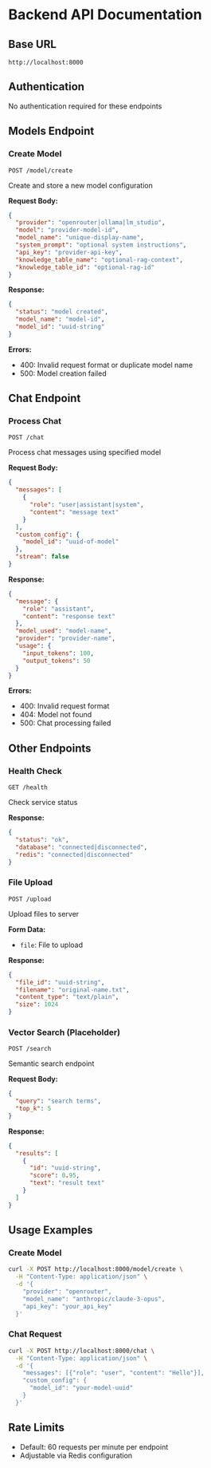 # Backend API Documentation

## Base URL
`http://localhost:8000`

## Authentication
No authentication required for these endpoints

## Models Endpoint

### Create Model
```
POST /model/create
```
Create and store a new model configuration

**Request Body:**
```json
{
  "provider": "openrouter|ollama|lm_studio",
  "model": "provider-model-id",
  "model_name": "unique-display-name",
  "system_prompt": "optional system instructions", 
  "api_key": "provider-api-key",
  "knowledge_table_name": "optional-rag-context",
  "knowledge_table_id": "optional-rag-id"
}
```

**Response:**
```json
{
  "status": "model created",
  "model_name": "model-id",
  "model_id": "uuid-string"
}
```

**Errors:**
- 400: Invalid request format or duplicate model name
- 500: Model creation failed

## Chat Endpoint

### Process Chat
```
POST /chat
```
Process chat messages using specified model

**Request Body:**
```json
{
  "messages": [
    {
      "role": "user|assistant|system",
      "content": "message text"
    }
  ],
  "custom_config": {
    "model_id": "uuid-of-model"
  },
  "stream": false
}
```

**Response:**
```json
{
  "message": {
    "role": "assistant",
    "content": "response text"
  },
  "model_used": "model-name",
  "provider": "provider-name",
  "usage": {
    "input_tokens": 100,
    "output_tokens": 50
  }
}
```

**Errors:**
- 400: Invalid request format
- 404: Model not found
- 500: Chat processing failed

## Other Endpoints

### Health Check
```
GET /health
```
Check service status

**Response:**
```json
{
  "status": "ok",
  "database": "connected|disconnected",
  "redis": "connected|disconnected"  
}
```

### File Upload
```
POST /upload
```
Upload files to server

**Form Data:**
- `file`: File to upload

**Response:**
```json
{
  "file_id": "uuid-string",
  "filename": "original-name.txt",
  "content_type": "text/plain",
  "size": 1024
}
```

### Vector Search (Placeholder)
```
POST /search
```
Semantic search endpoint

**Request Body:**
```json
{
  "query": "search terms",
  "top_k": 5
}
```

**Response:**
```json
{
  "results": [
    {
      "id": "uuid-string",
      "score": 0.95,
      "text": "result text"
    }
  ]
}
```

## Usage Examples

### Create Model
```bash
curl -X POST http://localhost:8000/model/create \
  -H "Content-Type: application/json" \
  -d '{
    "provider": "openrouter",
    "model_name": "anthropic/claude-3-opus",
    "api_key": "your_api_key"
  }'
```

### Chat Request
```bash
curl -X POST http://localhost:8000/chat \
  -H "Content-Type: application/json" \
  -d '{
    "messages": [{"role": "user", "content": "Hello"}],
    "custom_config": {
      "model_id": "your-model-uuid"  
    }
  }'
```

## Rate Limits
- Default: 60 requests per minute per endpoint
- Adjustable via Redis configuration